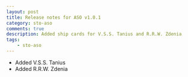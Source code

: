```yaml
---
layout: post
title: Release notes for ASO v1.0.1
category: sto-aso
comments: true
description: Added ship cards for V.S.S. Tanius and R.R.W. Zdenia
tags:
    - sto-aso
---
```


 - Added V.S.S. Tanius
 - Added R.R.W. Zdenia